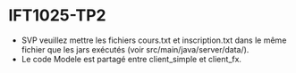 # IFT1025-TP2

- SVP veuillez mettre les fichiers cours.txt et inscription.txt dans le même fichier que les jars exécutés (voir src/main/java/server/data/).
- Le code Modele est partagé entre client_simple et client_fx.
